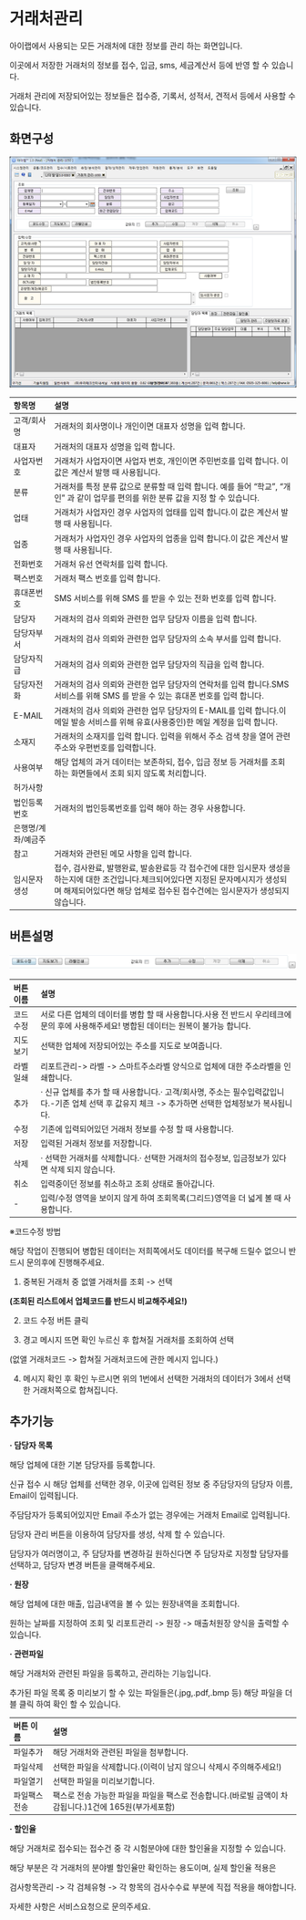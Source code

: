 # 거래처관리

아이랩에서 사용되는 모든 거래처에 대한 정보를 관리 하는 화면입니다.

이곳에서 저장한 거래처의 정보를 접수, 입금, sms, 세금계산서 등에 반영 할 수 있습니다.

거래처 관리에 저장되어있는 정보들은 접수증, 기록서, 성적서, 견적서 등에서 사용할 수 있습니다.

##  화면구성

![](/assets/002공통코드관리/거래처관리화면20.png)

| 항목명 | 설명 |
| :--- | :--- |
| 고객/회사명 | 거래처의 회사명이나 개인이면 대표자 성명을 입력 합니다. |
| 대표자 | 거래처의 대표자 성명을 입력 합니다. |
| 사업자번호 | 거래처가 사업자이면 사업자 번호, 개인이면 주민번호를 입력 합니다. 이 값은 계산서 발행 때 사용됩니다. |
| 분류 | 거래처를 특정 분류 값으로 분류할 때 입력 합니다. 예를 들어 “학교”, “개인” 과 같이 업무를 편의를 위한 분류 값을 지정 할 수 있습니다. |
| 업태 | 거래처가 사업자인 경우 사업자의 업태를 입력 합니다.이 값은 계산서 발행 때 사용됩니다. |
| 업종 | 거래처가 사업자인 경우 사업자의 업종을 입력 합니다.이 값은 계산서 발행 때 사용됩니다. |
| 전화번호 | 거래처 유선 연락처를 입력 합니다. |
| 팩스번호 | 거래처 팩스 번호를 입력 합니다. |
| 휴대폰번호 | SMS 서비스를 위해 SMS 를 받을 수 있는 전화 번호를 입력 합니다. |
| 담당자 | 거래처의 검사 의뢰와 관련한 업무 담당자 이름을 입력 합니다. |
| 담당자부서 | 거래처의 검사 의뢰와 관련한 업무 담당자의 소속 부서를 입력 합니다. |
| 담당자직급 | 거래처의 검사 의뢰와 관련한 업무 담당자의 직급을 입력 합니다. |
| 담당자전화 | 거래처의 검사 의뢰와 관련한 업무 담당자의 연락처를 입력 합니다.SMS 서비스를 위해 SMS 를 받을 수 있는 휴대폰 번호를 입력 합니다. |
| E-MAIL | 거래처의 검사 의뢰와 관련한 업무 담당자의 E-MAIL를 입력 합니다.이메일 발송 서비스를 위해 유효\(사용중인\)한 메일 계정을 입력 합니다. |
| 소재지 | 거래처의 소재지를 입력 합니다. 입력을 위해서 주소 검색 창을 열어 관련 주소와 우편번호를 입력합니다. |
| 사용여부 | 해당 업체의 과거 데이터는 보존하되, 접수, 입금 정보 등 거래처를 조회하는 화면들에서 조회 되지 않도록 처리합니다. |
| 허가사항 |   |
| 법인등록번호 | 거래처의 법인등록번호를 입력 해야 하는 경우 사용합니다. |
| 은행명/계좌/예금주 |   |
| 참고 | 거래처와 관련된 메모 사항을 입력 합니다. |
| 임시문자 생성 | 접수, 검사완료, 발행완료, 발송완료등 각 접수건에 대한 임시문자 생성을 하는지에 대한 조건입니다.체크되어있다면 지정된 문자메시지가 생성되며 해제되어있다면 해당 업체로 접수된 접수건에는 임시문자가 생성되지 않습니다. |



## 버튼설명

![](/assets/002공통코드관리/거래처관리버튼설명21.png)

| 버튼 이름 | 설명 |
| :--- | :--- |
| 코드수정 | 서로 다른 업체의 데이터를 병합 할 때 사용합니다.사용 전 반드시 우리테크에 문의 후에 사용해주세요! 병합된 데이터는 원복이 불가능 합니다. |
| 지도보기 | 선택한 업체에 저장되어있는 주소를 지도로 보여줍니다. |
| 라벨일쇄 | 리포트관리-&gt; 라벨 -&gt; 스마트주소라벨 양식으로 업체에 대한 주소라벨을 인쇄합니다. |
| 추가 | · 신규 업체를 추가 할 때 사용합니다.· 고객/회사명, 주소는 필수입력값입니다.-기존 업체 선택 후 값유지 체크 -&gt; 추가하면 선택한 업체정보가 복사됩니다. |
| 수정 | 기존에 입력되어있던 거래처 정보를 수정 할 때 사용합니다. |
| 저장 | 입력된 거래처 정보를 저장합니다. |
| 삭제 | · 선택한 거래처를 삭제합니다.· 선택한 거래처의 접수정보, 입금정보가 있다면 삭제 되지 않습니다. |
| 취소 | 입력중이던 정보를 취소하고 조회 상태로 돌아갑니다. |
| - | 입력/수정 영역을 보이지 않게 하여 조회목록\(그리드\)영역을 더 넓게 볼 때 사용합니다. |



※코드수정 방법

해당 작업이 진행되어 병합된 데이터는 저희쪽에서도 데이터를 복구해 드릴수 없으니 반드시 문의후에 진행해주세요.



1. 중복된 거래처 중 없앨 거래처를 조회 -&gt; 선택

**\(조회된 리스트에서 업체코드를 반드시 비교해주세요!\)**

2. 코드 수정 버튼 클릭

3. 경고 메시지 뜨면 확인 누르신 후 합쳐질 거래처를 조회하여 선택

\(없앨 거래처코드 -&gt; 합쳐질 거래처코드에 관한 메시지 입니다.\)

4. 메시지 확인 후 확인 누르시면 위의 1번에서 선택한 거래처의 데이터가 3에서 선택한 거래처쪽으로 합쳐집니다.



## 추가기능

**· 담당자 목록**

해당 업체에 대한 기본 담당자를 등록합니다.

신규 접수 시 해당 업체를 선택한 경우, 이곳에 입력된 정보 중 주담당자의 담당자 이름, Email이 입력됩니다.

주담담자가 등록되어있지만 Email 주소가 없는 경우에는 거래처 Email로 입력됩니다.

담당자 관리 버튼을 이용하여 담당자를 생성, 삭제 할 수 있습니다.

담당자가 여러명이고, 주 담당자를 변경하길 원하신다면 주 담당자로 지정할 담당자를 선택하고, 담당자 변경 버튼을 클랙해주세요.

**· 원장**

해당 업체에 대한 매출, 입금내역을 볼 수 있는 원장내역을 조회합니다.

원하는 날짜를 지정하여 조회 및 리포트관리 -&gt; 원장 -&gt; 매출처원장 양식을 출력할 수 있습니다.

**· 관련파일**

해당 거래처와 관련된 파일을 등록하고, 관리하는 기능입니다.

추가된 파일 목록 중 미리보기 할 수 있는 파일들은\(.jpg,.pdf,.bmp 등\) 해당 파일을 더블 클릭 하여 확인 할 수 있습니다.

| 버튼 이름 | 설명 |
| :--- | :--- |
| 파일추가 | 해당 거래처와 관련된 파일을 첨부합니다. |
| 파일삭제 | 선택한 파일을 삭제합니다.\(이력이 남지 않으니 삭제시 주의해주세요!\) |
| 파일열기 | 선택한 파일을 미리보기합니다. |
| 파일팩스전송 | 팩스로 전송 가능한 파일을 파일을 팩스로 전송합니다.\(바로빌 금액이 차감됩니다.\)1건에 165원\(부가세포함\) |

**· 할인율**

해당 거래처로 접수되는 접수건 중 각 시험분야에 대한 할인율을 지정할 수 있습니다.

해당 부분은 각 거래처의 분야별 할인율만 확인하는 용도이며, 실제 할인율 적용은

검사항목관리 -&gt; 각 검체유형 -&gt; 각 항목의 검사수수료 부분에 직접 적용을 해야합니다.

자세한 사항은 서비스요청으로 문의주세요.

